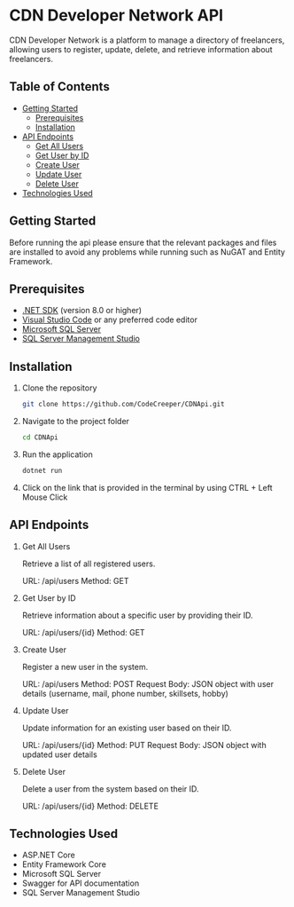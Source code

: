 # CDN Developer Network API

CDN Developer Network is a platform to manage a directory of freelancers, allowing users to register, update, delete, and retrieve information about freelancers.

## Table of Contents
- [Getting Started](#getting-started)
  - [Prerequisites](#prerequisites)
  - [Installation](#installation)
- [API Endpoints](#api-endpoints)
  - [Get All Users](#get-all-users)
  - [Get User by ID](#get-user-by-id)
  - [Create User](#create-user)
  - [Update User](#update-user)
  - [Delete User](#delete-user)
- [Technologies Used](#technologies-used)

## Getting Started
Before running the api please ensure that the relevant packages and files are installed to avoid any problems while running such as NuGAT and Entity Framework.

## Prerequisites
- [.NET SDK](https://dotnet.microsoft.com/download) (version 8.0 or higher)
- [Visual Studio Code](https://code.visualstudio.com/) or any preferred code editor
- [Microsoft SQL Server](https://www.microsoft.com/en-my/sql-server/sql-server-downloads)
- [SQL Server Management Studio](https://learn.microsoft.com/en-us/sql/ssms/download-sql-server-management-studio-ssms?view=sql-server-ver16)

## Installation
1. Clone the repository
   ```bash
   git clone https://github.com/CodeCreeper/CDNApi.git
2. Navigate to the project folder
   ```bash
   cd CDNApi
3. Run the application
   ```bash
   dotnet run
4. Click on the link that is provided in the terminal by using CTRL + Left Mouse Click

## API Endpoints
1. Get All Users

   Retrieve a list of all registered users.

   URL: /api/users
   Method: GET

2. Get User by ID

   Retrieve information about a specific user by providing their ID.

   URL: /api/users/{id}
   Method: GET

3. Create User

   Register a new user in the system.

   URL: /api/users
   Method: POST
   Request Body: JSON object with user details (username, mail, phone number, skillsets, hobby)

4. Update User
   
   Update information for an existing user based on their ID.
  
   URL: /api/users/{id}
   Method: PUT
   Request Body: JSON object with updated user details

5. Delete User
   
   Delete a user from the system based on their ID.

   URL: /api/users/{id}
   Method: DELETE

## Technologies Used
- ASP.NET Core
- Entity Framework Core
- Microsoft SQL Server
- Swagger for API documentation
- SQL Server Management Studio
